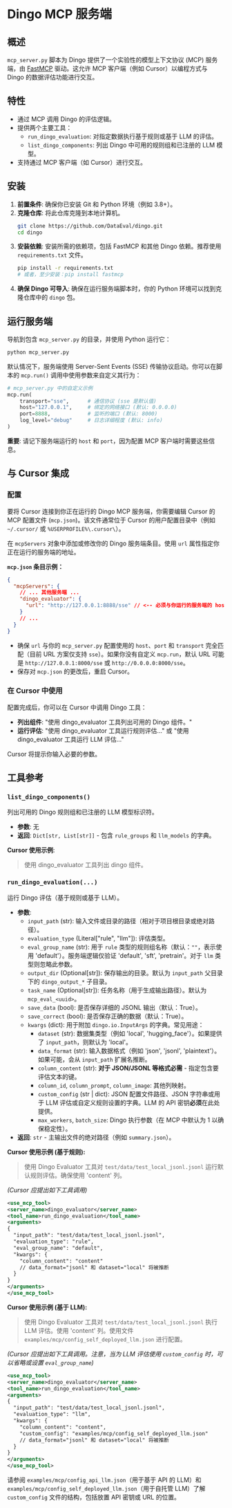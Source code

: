 # Dingo MCP 服务端

## 概述

`mcp_server.py` 脚本为 Dingo 提供了一个实验性的模型上下文协议 (MCP) 服务端，由 [FastMCP](https://github.com/modelcontextprotocol/fastmcp) 驱动。这允许 MCP 客户端（例如 Cursor）以编程方式与 Dingo 的数据评估功能进行交互。

## 特性

*   通过 MCP 调用 Dingo 的评估逻辑。
*   提供两个主要工具：
    *   `run_dingo_evaluation`: 对指定数据执行基于规则或基于 LLM 的评估。
    *   `list_dingo_components`: 列出 Dingo 中可用的规则组和已注册的 LLM 模型。
*   支持通过 MCP 客户端（如 Cursor）进行交互。

## 安装

1.  **前置条件**: 确保你已安装 Git 和 Python 环境（例如 3.8+）。
2.  **克隆仓库**: 将此仓库克隆到本地计算机。
    ```bash
    git clone https://github.com/DataEval/dingo.git
    cd dingo
    ```
3.  **安装依赖**: 安装所需的依赖项，包括 FastMCP 和其他 Dingo 依赖。推荐使用 `requirements.txt` 文件。
    ```bash
    pip install -r requirements.txt
    # 或者，至少安装：pip install fastmcp
    ```
4.  **确保 Dingo 可导入**: 确保在运行服务端脚本时，你的 Python 环境可以找到克隆仓库中的 `dingo` 包。

## 运行服务端

导航到包含 `mcp_server.py` 的目录，并使用 Python 运行它：

```bash
python mcp_server.py
```

默认情况下，服务端使用 Server-Sent Events (SSE) 传输协议启动。你可以在脚本的 `mcp.run()` 调用中使用参数来自定义其行为：

```python
# mcp_server.py 中的自定义示例
mcp.run(
    transport="sse",      # 通信协议 (sse 是默认值)
    host="127.0.0.1",     # 绑定的网络接口 (默认: 0.0.0.0)
    port=8888,            # 监听的端口 (默认: 8000)
    log_level="debug"     # 日志详细程度 (默认: info)
)
```

**重要**: 请记下服务端运行的 `host` 和 `port`，因为配置 MCP 客户端时需要这些信息。

## 与 Cursor 集成

### 配置

要将 Cursor 连接到你正在运行的 Dingo MCP 服务端，你需要编辑 Cursor 的 MCP 配置文件 (`mcp.json`)。该文件通常位于 Cursor 的用户配置目录中（例如 `~/.cursor/` 或 `%USERPROFILE%\.cursor\`）。

在 `mcpServers` 对象中添加或修改你的 Dingo 服务端条目。使用 `url` 属性指定你正在运行的服务端的地址。

**`mcp.json` 条目示例：**

```json
{
  "mcpServers": {
    // ... 其他服务端 ...
    "dingo_evaluator": {
      "url": "http://127.0.0.1:8888/sse" // <-- 必须与你运行的服务端的 host、port 和 transport 匹配
    }
    // ...
  }
}
```

*   确保 `url` 与你的 `mcp_server.py` 配置使用的 `host`、`port` 和 `transport` 完全匹配（目前 URL 方案仅支持 `sse`）。如果你没有自定义 `mcp.run`，默认 URL 可能是 `http://127.0.0.1:8000/sse` 或 `http://0.0.0.0:8000/sse`。
*   保存对 `mcp.json` 的更改后，重启 Cursor。

### 在 Cursor 中使用

配置完成后，你可以在 Cursor 中调用 Dingo 工具：

*   **列出组件**: "使用 dingo_evaluator 工具列出可用的 Dingo 组件。"
*   **运行评估**: "使用 dingo_evaluator 工具运行规则评估..." 或 "使用 dingo_evaluator 工具运行 LLM 评估..."

Cursor 将提示你输入必要的参数。

## 工具参考

### `list_dingo_components()`

列出可用的 Dingo 规则组和已注册的 LLM 模型标识符。

*   **参数**: 无
*   **返回**: `Dict[str, List[str]]` - 包含 `rule_groups` 和 `llm_models` 的字典。

**Cursor 使用示例**:
> 使用 dingo_evaluator 工具列出 dingo 组件。

### `run_dingo_evaluation(...)`

运行 Dingo 评估（基于规则或基于 LLM）。

*   **参数**:
    *   `input_path` (str): 输入文件或目录的路径（相对于项目根目录或绝对路径）。
    *   `evaluation_type` (Literal["rule", "llm"]): 评估类型。
    *   `eval_group_name` (str): 用于 `rule` 类型的规则组名称（默认：`""`，表示使用 'default'）。服务端逻辑仅验证 'default', 'sft', 'pretrain'。对于 `llm` 类型则忽略此参数。
    *   `output_dir` (Optional[str]): 保存输出的目录。默认为 `input_path` 父目录下的 `dingo_output_*` 子目录。
    *   `task_name` (Optional[str]): 任务名称（用于生成输出路径）。默认为 `mcp_eval_<uuid>`。
    *   `save_data` (bool): 是否保存详细的 JSONL 输出（默认：True）。
    *   `save_correct` (bool): 是否保存正确的数据（默认：True）。
    *   `kwargs` (dict): 用于附加 `dingo.io.InputArgs` 的字典。常见用途：
        *   `dataset` (str): 数据集类型（例如 'local', 'hugging_face'）。如果提供了 `input_path`，则默认为 'local'。
        *   `data_format` (str): 输入数据格式（例如 'json', 'jsonl', 'plaintext'）。如果可能，会从 `input_path` 扩展名推断。
        *   `column_content` (str): **对于 JSON/JSONL 等格式必需** - 指定包含要评估文本的键。
        *   `column_id`, `column_prompt`, `column_image`: 其他列映射。
        *   `custom_config` (str | dict): JSON 配置文件路径、JSON 字符串或用于 LLM 评估或自定义规则设置的字典。LLM 的 API 密钥**必须**在此处提供。
        *   `max_workers`, `batch_size`: Dingo 执行参数（在 MCP 中默认为 1 以确保稳定性）。
*   **返回**: `str` - 主输出文件的绝对路径（例如 `summary.json`）。

**Cursor 使用示例 (基于规则):**

> 使用 Dingo Evaluator 工具对 `test/data/test_local_jsonl.jsonl` 运行默认规则评估。确保使用 'content' 列。

*(Cursor 应提出如下工具调用)*
```xml
<use_mcp_tool>
<server_name>dingo_evaluator</server_name>
<tool_name>run_dingo_evaluation</tool_name>
<arguments>
{
  "input_path": "test/data/test_local_jsonl.jsonl",
  "evaluation_type": "rule",
  "eval_group_name": "default",
  "kwargs": {
    "column_content": "content"
    // data_format="jsonl" 和 dataset="local" 将被推断
  }
}
</arguments>
</use_mcp_tool>
```

**Cursor 使用示例 (基于 LLM):**

> 使用 Dingo Evaluator 工具对 `test/data/test_local_jsonl.jsonl` 执行 LLM 评估。使用 'content' 列。使用文件 `examples/mcp/config_self_deployed_llm.json` 进行配置。

*(Cursor 应提出如下工具调用。注意，当为 LLM 评估使用 `custom_config` 时，可以省略或设置 `eval_group_name`)*
```xml
<use_mcp_tool>
<server_name>dingo_evaluator</server_name>
<tool_name>run_dingo_evaluation</tool_name>
<arguments>
{
  "input_path": "test/data/test_local_jsonl.jsonl",
  "evaluation_type": "llm",
  "kwargs": {
    "column_content": "content",
    "custom_config": "examples/mcp/config_self_deployed_llm.json"
    // data_format="jsonl" 和 dataset="local" 将被推断
  }
}
</arguments>
</use_mcp_tool>
```

请参阅 `examples/mcp/config_api_llm.json`（用于基于 API 的 LLM）和 `examples/mcp/config_self_deployed_llm.json`（用于自托管 LLM）了解 `custom_config` 文件的结构，包括放置 API 密钥或 URL 的位置。
